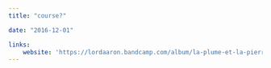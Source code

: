 ```yaml
---
title: "course?"

date: "2016-12-01"

links:
    website: 'https://lordaaron.bandcamp.com/album/la-plume-et-la-pierre-ost'
---
```


